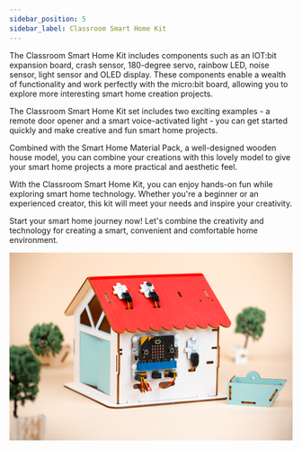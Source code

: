 ```yaml
---
sidebar_position: 5
sidebar_label: Classroom Smart Home Kit
---
```


The Classroom Smart Home Kit includes components such as an IOT:bit expansion board, crash sensor, 180-degree servo, rainbow LED, noise sensor, light sensor and OLED display. These components enable a wealth of functionality and work perfectly with the micro:bit board, allowing you to explore more interesting smart home creation projects.

The Classroom Smart Home Kit set includes two exciting examples - a remote door opener and a smart voice-activated light - you can get started quickly and make creative and fun smart home projects.

Combined with the Smart Home Material Pack, a well-designed wooden house model, you can combine your creations with this lovely model to give your smart home projects a more practical and aesthetic feel.

With the Classroom Smart Home Kit, you can enjoy hands-on fun while exploring smart home technology. Whether you're a beginner or an experienced creator, this kit will meet your needs and inspire your creativity.

Start your smart home journey now! Let's combine the creativity and technology for creating a smart, convenient and comfortable home environment.

![](./images/classroom-smart-home-kit.png)

